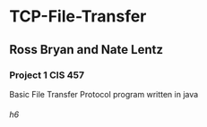 # TCP-File-Transfer
## Ross Bryan and Nate Lentz

### Project 1 CIS 457
Basic File Transfer Protocol program 
written in java

###### h6
